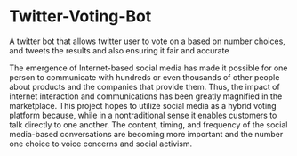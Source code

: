 # Twitter-Voting-Bot
A twitter bot that allows twitter user to vote on a based on number choices, and tweets the results and also ensuring it fair and accurate 

The emergence of Internet-based social media has made it possible for one person to communicate with hundreds or even thousands of other people about products and the companies that provide them. Thus, the impact of internet interaction and communications has been greatly magnified in the marketplace. This project hopes to utilize social media as a hybrid voting platform because, while in a nontraditional sense it enables customers to talk directly to one another. The content, timing, and frequency of the social media-based conversations are becoming more important and the number one choice to voice concerns and social activism.

